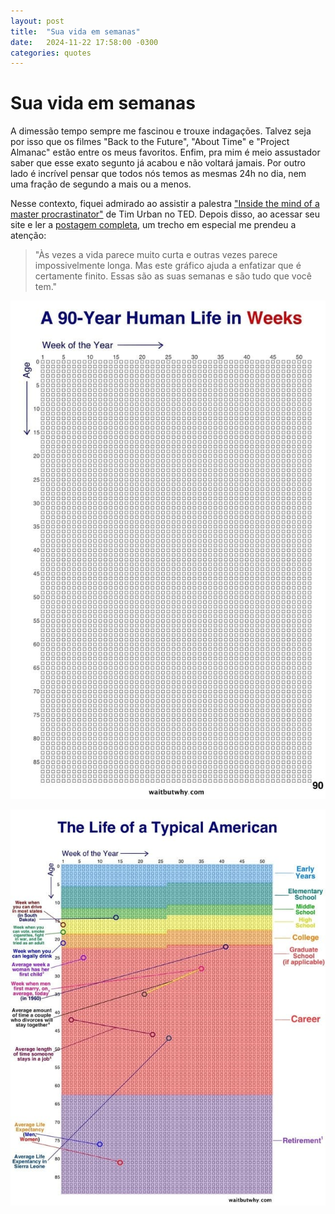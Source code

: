 ```yaml
---
layout: post
title:  "Sua vida em semanas"
date:   2024-11-22 17:58:00 -0300
categories: quotes
---
```

# Sua vida em semanas

A dimessão tempo sempre me fascinou e trouxe indagações. Talvez seja por isso que os filmes "Back to the Future", "About Time" e "Project Almanac" estão entre os meus favoritos. Enfim, pra mim é meio assustador saber que esse exato segunto já acabou e não voltará jamais. Por outro lado é incrível pensar que todos nós temos as mesmas 24h no dia, nem uma fração de segundo a mais ou a menos.

Nesse contexto, fiquei admirado ao assistir a palestra ["Inside the mind of a master procrastinator"](https://www.youtube.com/watch?v=arj7oStGLkU) de Tim Urban no TED. Depois disso, ao acessar seu site e ler a [postagem completa](https://waitbutwhy.com/2014/05/life-weeks.html), um trecho em especial me prendeu a atenção:

>"Às vezes a vida parece muito curta e outras vezes parece impossivelmente longa. Mas este gráfico ajuda a enfatizar que é certamente finito. Essas são as suas semanas e são tudo que você tem."

![A 90 Year Human Life in Weeks](/assets/90-anos-vida-em-semanas.jpg)

![The Life of a Typical American](/assets/vida-em-semanas-de-um-americano-tipico.jpg)
